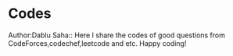 # Codes
Author:Dablu Saha::
Here I share the codes of good questions from CodeForces,codechef,leetcode and etc.
Happy coding!
